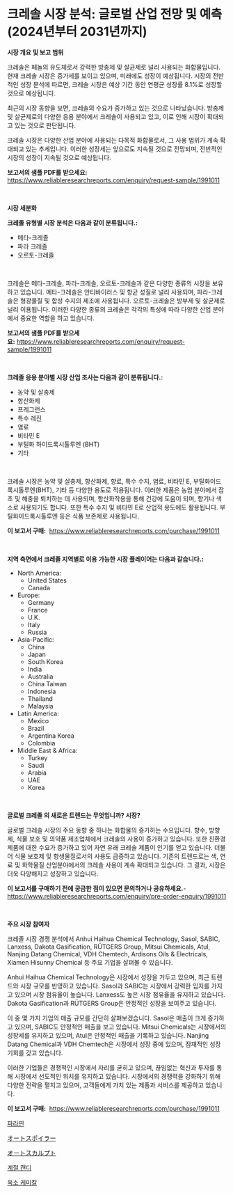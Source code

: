 <p><h1>크레솔 시장 분석: 글로벌 산업 전망 및 예측 (2024년부터 2031년까지)</h1></p><p><strong>시장 개요 및 보고 범위</strong></p>
<p><p>크레솔은 페놀의 유도체로서 강력한 방충제 및 살균제로 널리 사용되는 화합물입니다. 현재 크레솔 시장은 증가세를 보이고 있으며, 미래에도 성장이 예상됩니다. 시장의 전반적인 성장 분석에 따르면, 크레솔 시장은 예상 기간 동안 연평균 성장률 8.1%로 성장할 것으로 예상됩니다.</p><p>최근의 시장 동향을 보면, 크레솔의 수요가 증가하고 있는 것으로 나타났습니다. 방충제 및 살균제로의 다양한 응용 분야에서 크레솔이 사용되고 있고, 이로 인해 시장이 확대되고 있는 것으로 판단됩니다.</p><p>크레솔 시장은 다양한 산업 분야에 사용되는 다목적 화합물로서, 그 사용 범위가 계속 확대되고 있는 추세입니다. 이러한 성장세는 앞으로도 지속될 것으로 전망되며, 전반적인 시장의 성장이 지속될 것으로 예상됩니다.</p></p>
<p><strong>보고서의 샘플 PDF를 받으세요:</strong> <a href="https://www.reliableresearchreports.com/enquiry/request-sample/1991011">https://www.reliableresearchreports.com/enquiry/request-sample/1991011</a></p>
<p>&nbsp;</p>
<p><strong>시장 세분화</strong></p>
<p><strong>크레졸 유형별 시장 분석은 다음과 같이 분류됩니다.:</strong></p>
<p><ul><li>메타-크레졸</li><li>파라 크레졸</li><li>오르토-크레졸</li></ul></p>
<p>&nbsp;</p>
<p><p>크레솔은 메타-크레솔, 파라-크레솔, 오르토-크레솔과 같은 다양한 종류의 시장을 보유하고 있습니다. 메타-크레솔은 안티바이러스 및 항균 성질로 널리 사용되며, 파라-크레솔은 형광물질 및 합성 수지의 제조에 사용됩니다. 오르토-크레솔은 방부제 및 살균제로 널리 이용됩니다. 이러한 다양한 종류의 크레솔은 각각의 특성에 따라 다양한 산업 분야에서 중요한 역할을 하고 있습니다.</p></p>
<p><strong>보고서의 샘플 PDF를 받으세요:</strong>&nbsp;<a href="https://www.reliableresearchreports.com/enquiry/request-sample/1991011">https://www.reliableresearchreports.com/enquiry/request-sample/1991011</a></p>
<p>&nbsp;</p>
<p><strong> 크레졸 응용 분야별 시장 산업 조사는 다음과 같이 분류됩니다.:</strong></p>
<p><ul><li>농약 및 살충제</li><li>항산화제</li><li>프레그런스</li><li>특수 레진</li><li>염료</li><li>비타민 E</li><li>부틸화 하이드록시톨루엔 (BHT)</li><li>기타</li></ul></p>
<p>&nbsp;</p>
<p><p>크레솔 시장은 농약 및 살충제, 항산화제, 향료, 특수 수지, 염료, 비타민 E, 부틸화이드록시톨루엔(BHT), 기타 등 다양한 용도로 적용됩니다. 이러한 제품은 농업 분야에서 잡초 및 해충을 퇴치하는 데 사용되며, 항산화작용을 통해 건강에 도움이 되며, 향기나 색소로 사용되기도 합니다. 또한 특수 수지 및 비타민 E로 산업적 용도에도 활용됩니다. 부틸화이드록시톨루엔 등은 식품 보존제로 사용됩니다.</p></p>
<p><strong>이 보고서 구매:</strong>&nbsp; <a href="https://www.reliableresearchreports.com/purchase/1991011">https://www.reliableresearchreports.com/purchase/1991011</a></p>
<p>&nbsp;</p>
<p><strong>지역 측면에서 크레졸 지역별로 이용 가능한 시장 플레이어는 다음과 같습니다.:</strong></p>
<p><ul>
    <li>
        North America:
        <ul>
            <li>United States</li>
            <li>Canada</li>
        </ul>
    </li>
    <li>
        Europe:
        <ul>
            <li>Germany</li>
            <li>France</li>
            <li>U.K.</li>
            <li>Italy</li>
            <li>Russia</li>
        </ul>
    </li>
    <li>
        Asia-Pacific:
        <ul>
            <li>China</li>
            <li>Japan</li>
            <li>South Korea</li>
            <li>India</li>
            <li>Australia</li>
            <li>China Taiwan</li>
            <li>Indonesia</li>
            <li>Thailand</li>
            <li>Malaysia</li>
        </ul>
    </li>
    <li>
        Latin America:
        <ul>
            <li>Mexico</li>
            <li>Brazil</li>
            <li>Argentina Korea</li>
            <li>Colombia</li>
        </ul>
    </li>
    <li>
        Middle East & Africa:
        <ul>
            <li>Turkey</li>
            <li>Saudi</li>
            <li>Arabia</li>
            <li>UAE</li>
            <li>Korea</li>
        </ul>
    </li>
    </ul></p>
<p>&nbsp;</p>
<p><strong>글로벌 크레졸 의 새로운 트렌드는 무엇입니까? 시장?</strong></p>
<p><p>글로벌 크레솔 시장의 주요 동향 중 하나는 화합물의 증가하는 수요입니다. 향수, 방향제, 식물 보호 및 의약품 제조업체에서 크레솔의 사용이 증가하고 있습니다. 또한 친환경 제품에 대한 수요가 증가하고 있어 자연 유래 크레솔 제품이 인기를 얻고 있습니다. 더불어 식물 보호제 및 항생물질로서의 사용도 급증하고 있습니다. 기존의 트렌드로는 색, 연료 및 화학물질 산업분야에서의 크레솔 사용이 계속 확대되고 있습니다. 그 결과, 시장은 더욱 다양해지고 성장하고 있습니다.</p></p>
<p><strong>이 보고서를 구매하기 전에 궁금한 점이 있으면 문의하거나 공유하세요.</strong>- <a href="https://www.reliableresearchreports.com/enquiry/pre-order-enquiry/1991011">https://www.reliableresearchreports.com/enquiry/pre-order-enquiry/1991011</a></p>
<p>&nbsp;</p>
<p><strong>주요 시장 참여자</strong></p>
<p><p>크레졸 시장 경쟁 분석에서 Anhui Haihua Chemical Technology, Sasol, SABIC, Lanxess, Dakota Gasification, RÜTGERS Group, Mitsui Chemicals, Atul, Nanjing Datang Chemical, VDH Chemtech, Ardisons Oils & Electricals, Xiamen Hisunny Chemical 등 주요 기업을 살펴볼 수 있습니다.</p><p>Anhui Haihua Chemical Technology은 시장에서 성장을 거두고 있으며, 최근 트렌드와 시장 규모를 반영하고 있습니다. Sasol과 SABIC는 시장에서 강력한 입지를 가지고 있으며 시장 점유율이 높습니다. Lanxess도 높은 시장 점유율을 유지하고 있습니다. Dakota Gasification과 RÜTGERS Group은 안정적인 성장을 보여주고 있습니다.</p><p>이 중 몇 가지 기업의 매출 규모를 간단히 살펴보겠습니다. Sasol은 매출이 크게 증가하고 있으며, SABIC도 안정적인 매출을 보고 있습니다. Mitsui Chemicals는 시장에서의 성장세를 유지하고 있으며, Atul은 안정적인 매출을 기록하고 있습니다. Nanjing Datang Chemical과 VDH Chemtech은 시장에서 성장 중에 있으며, 잠재적인 성장 기회를 갖고 있습니다.</p><p>이러한 기업들은 경쟁적인 시장에서 자리를 굳히고 있으며, 끊임없는 혁신과 투자를 통해 시장에서 선도적인 위치를 유지하고 있습니다. 시장에서의 경쟁력을 강화하기 위해 다양한 전략을 펼치고 있으며, 고객들에게 가치 있는 제품과 서비스를 제공하고 있습니다.</p></p>
<p><strong>이 보고서 구매:</strong>&nbsp;&nbsp;<a href="https://www.reliableresearchreports.com/purchase/1991011">https://www.reliableresearchreports.com/purchase/1991011</a></p>
<p><p><a href="https://github.com/Tristiarton768456/Market-Research-Report-List-1/blob/main/43588358421.md">파라핀</a></p><p><a href="https://github.com/MosesSpinka1914/Market-Research-Report-List-1/blob/main/55207609256.md">オートスポイラー</a></p><p><a href="https://github.com/bevdtkn4419963/Market-Research-Report-List-1/blob/main/31864529255.md">オートスカルプト</a></p><p><a href="https://medium.com/@felipegrrady654556/%EC%8B%9C%EC%A6%8C%EB%B3%84-%EC%82%AC%ED%83%95-%EC%8B%9C%EC%9E%A5-%EC%A1%B0%EC%82%AC-%EB%B3%B4%EA%B3%A0%EC%84%9C-%EA%B7%B8-%EC%97%AD%EC%82%AC-%EB%B0%8F-2024%EB%85%84%EB%B6%80%ED%84%B0-2031%EB%85%84%EA%B9%8C%EC%A7%80%EC%9D%98-%EC%98%88%EC%B8%A1-e37a699e0539">계절 캔디</a></p><p><a href="https://github.com/vsoq0zknh59/Market-Research-Report-List-1/blob/main/26122798420.md">옥소 케미칼</a></p></p>
